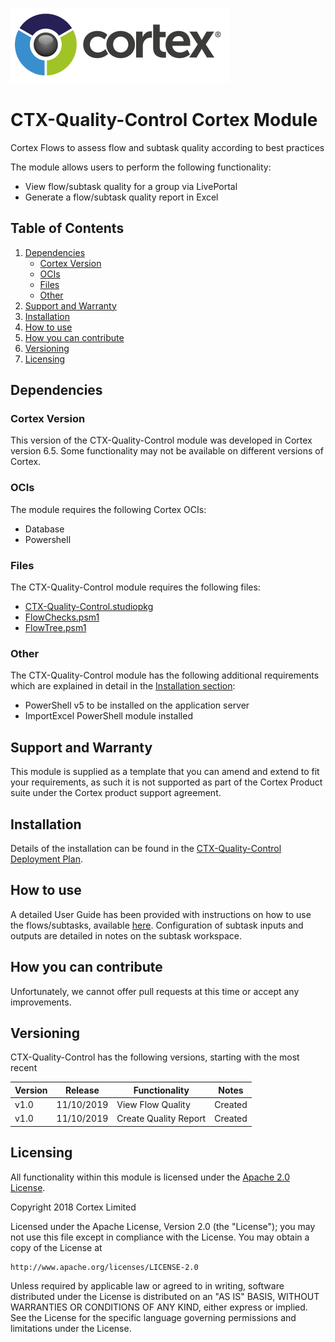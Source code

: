 <a href="https://www.cortex-ia.co.uk/" target="_blank"><img src="https://github.com/CortexIATest/CTXImages/blob/master/Cortex-350-120.png" alt="Welcome to Cortex!" width="350" height="120" border="0"></a>

# CTX-Quality-Control Cortex Module
Cortex Flows to assess flow and subtask quality according to best practices

The module allows users to perform the following functionality:
* View flow/subtask quality for a group via LivePortal
* Generate a flow/subtask quality report in Excel

## Table of Contents
1) [Dependencies](#dependencies)
    * [Cortex Version](#cortex-version)
    * [OCIs](#ocis)
    * [Files](#files)
    * [Other](#other)
1) [Support and Warranty](#support-and-warranty)
2) [Installation](#installation)
3) [How to use](#how-to-use)
4) [How you can contribute](#how-you-can-contribute)
5) [Versioning](#versioning)
6) [Licensing](#licensing)


## Dependencies
### Cortex Version
This version of the CTX-Quality-Control module was developed in Cortex version 6.5. Some functionality may not be available on different versions of Cortex.

### OCIs
The  module requires the following Cortex OCIs:
* Database
* Powershell

### Files
The CTX-Quality-Control module requires the following files:
* [CTX-Quality-Control.studiopkg](https://github.com/CortexIntelligentAutomation/CTX-Quality-Control/releases/download/v1.0/CTX-Quality-Control.studiopkg)
* [FlowChecks.psm1](https://github.com/CortexIntelligentAutomation/CTX-Quality-Control/releases/download/v1.0/QC/FlowChecks.psm1)
* [FlowTree.psm1](https://github.com/CortexIntelligentAutomation/CTX-Quality-Control/releases/download/v1.0/QC/FlowTree.psm1)

### Other
The CTX-Quality-Control module has the following additional requirements which are explained in detail in the [Installation section](#Installation):
* PowerShell v5 to be installed on the application server
* ImportExcel PowerShell module installed

## Support and Warranty 
This module is supplied as a template that you can amend and extend to fit your requirements, as such it is not supported as part of the Cortex Product suite under the Cortex product support agreement.

## Installation
Details of the installation can be found in the [CTX-Quality-Control Deployment Plan](https://github.com/CortexIntelligentAutomation/CTX-Quality-Control/blob/master/CTX-Quality-Control%20-%20Deployment%20Plan.pdf).
## How to use
A detailed User Guide has been provided with instructions on how to use the flows/subtasks, available [here](https://github.com/CortexIntelligentAutomation/CTX-Quality-Control/blob/master/CTX-Quality-Control%20-%20User%20Guide.pdf). Configuration of subtask inputs and outputs are detailed in notes on the subtask workspace.

## How you can contribute
Unfortunately, we cannot offer pull requests at this time or accept any improvements.

## Versioning
CTX-Quality-Control has the following versions, starting with the most recent

Version | Release | Functionality | Notes
------------ | ------------- | ----------- | -----------
v1.0 | 11/10/2019 | View Flow Quality | Created
v1.0 | 11/10/2019 | Create Quality Report | Created

## Licensing
All functionality within this module is licensed under the [Apache 2.0 License](https://www.apache.org/licenses/LICENSE-2.0).

Copyright 2018 Cortex Limited

Licensed under the Apache License, Version 2.0 (the "License");
you may not use this file except in compliance with the License.
You may obtain a copy of the License at

    http://www.apache.org/licenses/LICENSE-2.0

Unless required by applicable law or agreed to in writing, software
distributed under the License is distributed on an "AS IS" BASIS,
WITHOUT WARRANTIES OR CONDITIONS OF ANY KIND, either express or implied.
See the License for the specific language governing permissions and
limitations under the License.
